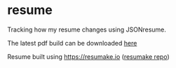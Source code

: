 # resume
Tracking how my resume changes using JSONresume.

The latest pdf build can be downloaded [here](https://github.com/lukew3/resume/releases/latest/download/resume.pdf)

Resume built using https://resumake.io ([resumake repo](https://github.com/saadq/resumake.io))
